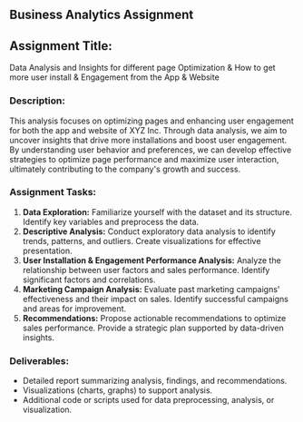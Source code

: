 ## Business Analytics Assignment

## Assignment Title: 
Data Analysis and Insights for different page Optimization & How to get more user install & Engagement from the App & Website

### Description:
This analysis focuses on optimizing pages and enhancing user engagement for both the app and website of XYZ Inc. Through data analysis, we aim to uncover insights that drive more installations and boost user engagement. By understanding user behavior and preferences, we can develop effective strategies to optimize page performance and maximize user interaction, ultimately contributing to the company's growth and success.

### Assignment Tasks:
1. **Data Exploration:** Familiarize yourself with the dataset and its structure. Identify key variables and preprocess the data.
2. **Descriptive Analysis:** Conduct exploratory data analysis to identify trends, patterns, and outliers. Create visualizations for effective presentation.
3. **User Installation & Engagement Performance Analysis:** Analyze the relationship between user factors and sales performance. Identify significant factors and correlations.
4. **Marketing Campaign Analysis:** Evaluate past marketing campaigns' effectiveness and their impact on sales. Identify successful campaigns and areas for improvement.
5. **Recommendations:** Propose actionable recommendations to optimize sales performance. Provide a strategic plan supported by data-driven insights.

### Deliverables:
- Detailed report summarizing analysis, findings, and recommendations.
- Visualizations (charts, graphs) to support analysis.
- Additional code or scripts used for data preprocessing, analysis, or visualization.




